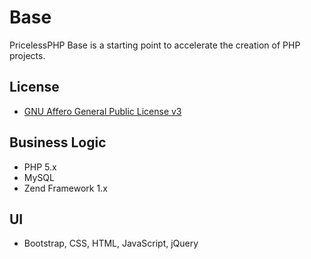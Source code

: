# Base
PricelessPHP Base is a starting point to accelerate the creation of PHP projects.

## License
* <a href="http://www.gnu.org/licenses/agpl-3.0.txt" target="_blank">GNU Affero General Public License v3</a>

## Business Logic
* PHP 5.x
* MySQL
* Zend Framework 1.x

## UI
* Bootstrap, CSS, HTML, JavaScript, jQuery
